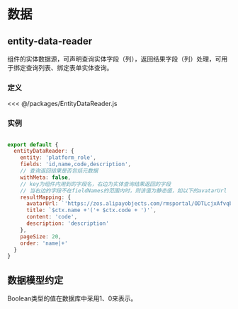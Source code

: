 # 数据

## entity-data-reader
组件的实体数据源，可声明查询实体字段（列），返回结果字段（列）处理，可用于绑定查询列表、绑定表单实体查询。

### 定义
<<< @/packages/EntityDataReader.js

### 实例
``` javascript

export default {
  entityDataReader: {
    entity: 'platform_role',
    fields: 'id,name,code,description',
    // 查询返回结果是否包括元数据
    withMeta: false,
    // key为组件内用到的字段名，右边为实体查询结果返回的字段
    // 当右边的字段不在fieldNames的范围内时，则该值为静态值，如以下的avatarUrl
    resultMapping: {
      avatarUrl: `'https://zos.alipayobjects.com/rmsportal/ODTLcjxAfvqbxHnVXCYX.png'`,
      title: `$ctx.name +'('+ $ctx.code + ')'`,
      content: 'code',
      description: 'description'
    },
    pageSize: 20,
    order: 'name|+'
  }
}

```


## 数据模型约定
Boolean类型的值在数据库中采用1、0来表示。
